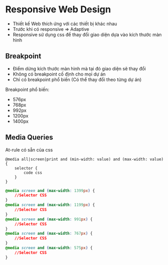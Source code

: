 # Responsive Web Design

-   Thiết kế Web thích ứng với các thiết bị khác nhau
-   Trước khi có responsive => Adaptive
-   Responsive sử dụng css để thay đổi giao diện dựa vào kích thước màn hình

## Breakpoint

-   Điểm dừng kích thước màn hình mà tại đó giao diện sẽ thay đổi
-   Không có breakpoint cố định cho mọi dự án
-   Chỉ có breakpoint phổ biến (Có thể thay đổi theo từng dự án)

Breakpoint phổ biến:

-   576px
-   768px
-   992px
-   1200px
-   1400px

## Media Queries

At-rule có sẵn của css

```
@media all|screen|print and (min-width: value) and (max-width: value) {
    selector {
        code css
    }
}
```

```css
@media screen and (max-width: 1399px) {
    //Selector CSS
}
@media screen and (max-width: 1199px) {
    //Selector CSS
}
@media screen and (max-width: 991px) {
    //Selector CSS
}
@media screen and (max-width: 767px) {
    //Selector CSS
}
@media screen and (max-width: 575px) {
    //Selector CSS
}
```
